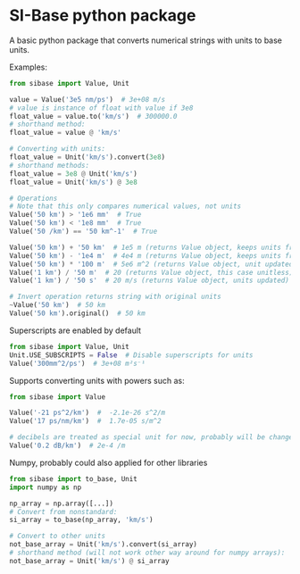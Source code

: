# SI-Base python package

A basic python package that converts numerical strings with units to base units.

Examples:

```python
from sibase import Value, Unit

value = Value('3e5 nm/ps')  # 3e+08 m/s
# value is instance of float with value if 3e8
float_value = value.to('km/s')  # 300000.0
# shorthand method:
float_value = value @ 'km/s' 

# Converting with units:
float_value = Unit('km/s').convert(3e8)
# shorthand methods:
float_value = 3e8 @ Unit('km/s')
float_value = Unit('km/s') @ 3e8

# Operations
# Note that this only compares numerical values, not units
Value('50 km') > '1e6 mm'  # True
Value('50 km') < '1e8 mm'  # True
Value('50 /km') == '50 km^-1'  # True

Value('50 km') + '50 km'  # 1e5 m (returns Value object, keeps units from LHS)
Value('50 km') - '1e4 m'  # 4e4 m (returns Value object, keeps units from LHS)
Value('50 km') * '100 m'  # 5e6 m^2 (returns Value object, unit updated)
Value('1 km') / '50 m'  # 20 (returns Value object, this case unitless)
Value('1 km') / '50 s'  # 20 m/s (returns Value object, units updated)

# Invert operation returns string with original units
~Value('50 km')  # 50 km
Value('50 km').original()  # 50 km
```

Superscripts are enabled by default

```python
from sibase import Value, Unit
Unit.USE_SUBSCRIPTS = False  # Disable superscripts for units
Value('300mm^2/ps')  # 3e+08 m²s⁻¹
```

Supports converting units with powers such as:

```python
from sibase import Value

Value('-21 ps^2/km')  #  -2.1e-26 s^2/m
Value('17 ps/nm/km')  #  1.7e-05 s/m^2

# decibels are treated as special unit for now, probably will be changed in future
Value('0.2 dB/km')  # 2e-4 /m 

```

Numpy, probably could also applied for other libraries

```python
from sibase import to_base, Unit
import numpy as np

np_array = np.array([...])
# Convert from nonstandard:
si_array = to_base(np_array, 'km/s')

# Convert to other units
not_base_array = Unit('km/s').convert(si_array)
# shorthand method (will not work other way around for numpy arrays):
not_base_array = Unit('km/s') @ si_array
```